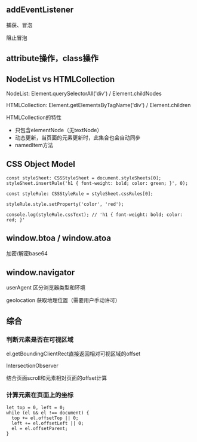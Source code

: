 


## addEventListener

捕获、冒泡

阻止冒泡

## attribute操作，class操作

## NodeList vs HTMLCollection

NodeList: Element.querySelectorAll('div') / Element.childNodes

HTMLCollection: Element.getElementsByTagName('div') / Element.children

HTMLCollection的特性

- 只包含elementNode（无textNode）
- 动态更新，当页面的元素更新时，此集合也会自动同步
- namedItem方法

## CSS Object Model


    const styleSheet: CSSStyleSheet = document.styleSheets[0];
    styleSheet.insertRule('h1 { font-weight: bold; color: green; }', 0);

    const styleRule: CSSStyleRule = styleSheet.cssRules[0];

    styleRule.style.setProperty('color', 'red');

    console.log(styleRule.cssText); // 'h1 { font-weight: bold; color: red; }'





## window.btoa / window.atoa

加密/解密base64

## window.navigator

userAgent 区分浏览器类型和环境
 
geolocation 获取地理位置（需要用户手动许可）

## 综合

### 判断元素是否在可视区域

el.getBoundingClientRect直接返回相对可视区域的offset

IntersectionObserver

结合页面scroll和元素相对页面的offset计算

### 计算元素在页面上的坐标

    let top = 0, left = 0;
    while (el && el !== document) {
      top += el.offsetTop || 0;
      left += el.offsetLeft || 0;
      el = el.offsetParent;
    }


    
